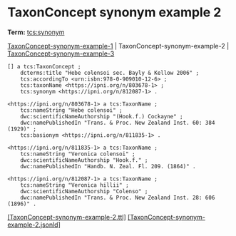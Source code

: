 # TaxonConcept synonym example 2


**Term:** [tcs:synonym](/terms/#tcs_synonym)

[TaxonConcept-synonym-example-1](./TaxonConcept-synonym-example-1.html) | TaxonConcept-synonym-example-2 | [TaxonConcept-synonym-example-3](./TaxonConcept-synonym-example-3.html)
```turtle
[] a tcs:TaxonConcept ;
    dcterms:title "Hebe colensoi sec. Bayly & Kellow 2006" ;
    tcs:accordingTo <urn:isbn:978-0-909010-12-6> ;
    tcs:taxonName <https://ipni.org/n/803678-1> ;
    tcs:synonym <https://ipni.org/n/812087-1> .

<https://ipni.org/n/803678-1> a tcs:TaxonName ;
    tcs:nameString "Hebe colensoi" ;
    dwc:scientificNameAuthorship "(Hook.f.) Cockayne" ;
    dwc:namePublishedIn "Trans. & Proc. New Zealand Inst. 60: 384 (1929)" ;
    tcs:basionym <https://ipni.org/n/811835-1> .

<https://ipni.org/n/811835-1> a tcs:TaxonName ;
    tcs:nameString "Veronica colensoi" ;
    dwc:scientificNameAuthorship "Hook.f." ;
    dwc:namePublishedIn "Handb. N. Zeal. Fl. 209. (1864)" .

<https://ipni.org/n/812087-1> a tcs:TaxonName ;
    tcs:nameString "Veronica hillii" ;
    dwc:scientificNameAuthorship "Colenso" ;
    dwc:namePublishedIn "Trans. & Proc. New Zealand Inst. 28: 606 (1896)" .
```

[&#91;TaxonConcept-synonym-example-2.ttl&#93;](https://github.com/tdwg/tcs2/blob/master/examples/TaxonConcept-synonym-example-2.ttl)&nbsp;[&#91;TaxonConcept-synonym-example-2.jsonld&#93;](https://github.com/tdwg/tcs2/blob/master/examples/TaxonConcept-synonym-example-2.jsonld)

